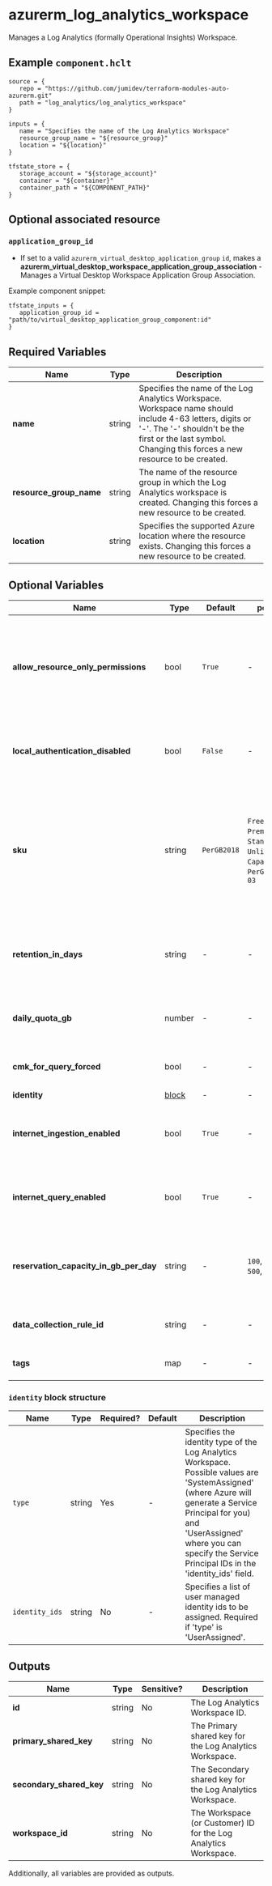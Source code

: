 # azurerm_log_analytics_workspace

Manages a Log Analytics (formally Operational Insights) Workspace.

## Example `component.hclt`

```hcl
source = {
   repo = "https://github.com/jumidev/terraform-modules-auto-azurerm.git"   
   path = "log_analytics/log_analytics_workspace"   
}

inputs = {
   name = "Specifies the name of the Log Analytics Workspace"   
   resource_group_name = "${resource_group}"   
   location = "${location}"   
}

tfstate_store = {
   storage_account = "${storage_account}"   
   container = "${container}"   
   container_path = "${COMPONENT_PATH}"   
}

```
## Optional associated resource


### `application_group_id` 

- If set to a valid `azurerm_virtual_desktop_application_group` `id`, makes a **azurerm_virtual_desktop_workspace_application_group_association** - Manages a Virtual Desktop Workspace Application Group Association.

Example component snippet:

```hcl
tfstate_inputs = {
   application_group_id = "path/to/virtual_desktop_application_group_component:id"
}
```


## Required Variables

| Name | Type |  Description |
| ---- | --------- |  ----------- |
| **name** | string |  Specifies the name of the Log Analytics Workspace. Workspace name should include 4-63 letters, digits or '-'. The '-' shouldn't be the first or the last symbol. Changing this forces a new resource to be created. | 
| **resource_group_name** | string |  The name of the resource group in which the Log Analytics workspace is created. Changing this forces a new resource to be created. | 
| **location** | string |  Specifies the supported Azure location where the resource exists. Changing this forces a new resource to be created. | 

## Optional Variables

| Name | Type |  Default  |  possible values |  Description |
| ---- | --------- |  ----------- | ----------- | ----------- |
| **allow_resource_only_permissions** | bool |  `True`  |  -  |  Specifies if the log Analytics Workspace allow users accessing to data associated with resources they have permission to view, without permission to workspace. Defaults to `true`. | 
| **local_authentication_disabled** | bool |  `False`  |  -  |  Specifies if the log Analytics workspace should enforce authentication using Azure AD. Defaults to `false`. | 
| **sku** | string |  `PerGB2018`  |  `Free`, `PerNode`, `Premium`, `Standard`, `Standalone`, `Unlimited`, `CapacityReservation`, `PerGB2018`, `2018-04-03`  |  Specifies the SKU of the Log Analytics Workspace. Possible values are `Free`, `PerNode`, `Premium`, `Standard`, `Standalone`, `Unlimited`, `CapacityReservation`, and `PerGB2018` (new SKU as of `2018-04-03`). Defaults to `PerGB2018`. | 
| **retention_in_days** | string |  -  |  -  |  The workspace data retention in days. Possible values are either 7 (Free Tier only) or range between 30 and 730. | 
| **daily_quota_gb** | number |  -  |  -  |  The workspace daily quota for ingestion in GB. Defaults to -1 (unlimited) if omitted. | 
| **cmk_for_query_forced** | bool |  -  |  -  |  Is Customer Managed Storage mandatory for query management? | 
| **identity** | [block](#identity-block-structure) |  -  |  -  |  An `identity` block. | 
| **internet_ingestion_enabled** | bool |  `True`  |  -  |  Should the Log Analytics Workspace support ingestion over the Public Internet? Defaults to `true`. | 
| **internet_query_enabled** | bool |  `True`  |  -  |  Should the Log Analytics Workspace support querying over the Public Internet? Defaults to `true`. | 
| **reservation_capacity_in_gb_per_day** | string |  -  |  `100`, `200`, `300`, `400`, `500`, `1000`, `2000`, `5000`  |  The capacity reservation level in GB for this workspace. Possible values are `100`, `200`, `300`, `400`, `500`, `1000`, `2000` and `5000`. | 
| **data_collection_rule_id** | string |  -  |  -  |  The ID of the Data Collection Rule to use for this workspace. | 
| **tags** | map |  -  |  -  |  A mapping of tags to assign to the resource. | 

### `identity` block structure

| Name | Type | Required? | Default | Description |
| ---- | ---- | --------- | ------- | ----------- |
| `type` | string | Yes | - | Specifies the identity type of the Log Analytics Workspace. Possible values are 'SystemAssigned' (where Azure will generate a Service Principal for you) and 'UserAssigned' where you can specify the Service Principal IDs in the 'identity_ids' field. |
| `identity_ids` | string | No | - | Specifies a list of user managed identity ids to be assigned. Required if 'type' is 'UserAssigned'. |



## Outputs

| Name | Type | Sensitive? | Description |
| ---- | ---- | --------- | --------- |
| **id** | string | No  | The Log Analytics Workspace ID. | 
| **primary_shared_key** | string | No  | The Primary shared key for the Log Analytics Workspace. | 
| **secondary_shared_key** | string | No  | The Secondary shared key for the Log Analytics Workspace. | 
| **workspace_id** | string | No  | The Workspace (or Customer) ID for the Log Analytics Workspace. | 

Additionally, all variables are provided as outputs.

